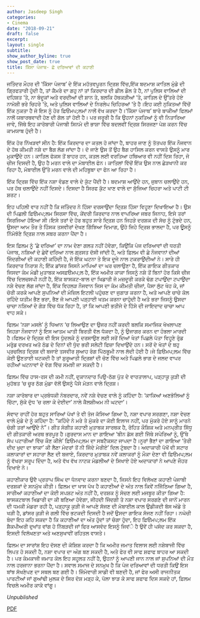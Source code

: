 ```yaml
---
author: Jasdeep Singh
categories:
- Cinema
date: "2018-09-21"
draft: false
excerpt:
layout: single
subtitle:
show_author_byline: true
show_post_date: true
title: ਕਿੱਸਾ ਪੰਜਾਬ- ਛੇ ਦਰਿਆਵਾਂ ਦੀ ਕਹਾਣੀ
---
```


ਜਤਿੰਦਰ ਮੌਹਰ ਦੀ ‘ਕਿੱਸਾ ਪੰਜਾਬ’ ਦੇ ਇੱਕ ਮਹੱਤਵਪੂਰਨ ਦ੍ਰਿਸ਼ ਵਿੱਚ,ਇੱਕ ਬਦਮਾਸ਼ ਕਾਤਿਲ ਮੁੰਡੇ ਦੀ ਗ੍ਰਿਫਤਾਰੀ ਹੁੰਦੀ ਹੈ, ਤਾਂ ਕੈਮਰੇ ਦਾ ਗਹੁ ਨਾਂ ਤਾਂ ਕਿਰਦਾਰ ਦੀ ਡੀਲ ਡੌਲ ਤੇ ਹੈ, ਨਾਂ ਪੁਲਿਸ ਵਾਲਿਆਂ ਦੀ ਦਹਿਸ਼ਤ ‘ਤੇ, ਨਾ ਬੰਦੂਕਾਂ ਅਤੇ ਵਰਦੀਆਂ ਦੀ ਸ਼ਾਨ ਤੇ, ਬਲਕਿ ਹੱਥਕੜੀਆਂ ‘ਤੇ, ਕਾਤਿਲ ਦੇ ਉੱਤਰੇ ਹੋਏ ਨਾਮੋਸ਼ੀ ਭਰੇ ਚਿਹਰੇ ‘ਤੇ, ਅਤੇ ਪੁਲਿਸ ਵਾਲਿਆਂ ਦੇ ਨਿਰਲੇਪ ਚਿਹਿਰਆਂ ‘ਤੇ ਹੈ।ਇਹ ਕਈ ਨੁਕਿਤਆਂ ਵਿੱਚੋਂ ਇੱਕ ਨੁਕਤਾ ਹੈ ਜੋ ਇਸ ਨੂੰ ਹੋਰ ਫ਼ਿੳਮਪ;ਲਮਾਂ ਨਾਲੋਂ ਵੱਖ ਕਰਦਾ ਹੈ।‘ਕਿੱਸਾ ਪੰਜਾਬ’ ਬਾਰੇ ਬਾਕੀਆਂ ਫਿਲਮਾਂ ਨਾਲੋਂ ਯਥਾਰਥਵਾਦੀ ਹੋਣ ਦੀ ਗੱਲ ਤਾਂ ਹੋਈ ਹੈ। ਪਰ ਜਰੂਰੀ ਹੈ ਕਿ ਉਹਨਾਂ ਨੁਕਤਿਆਂ ਨੂੰ ਵੀ ਨਿਤਾਰਿਆ ਜਾਵੇ, ਜਿੱਥੇ ਇਹ ਕਾਰੋਬਾਰੀ ਪੰਜਾਬੀ ਸਿਨਮੇ ਦੀ ਭਾਸ਼ਾ ਵਿੱਚ ਬਦਲਵੀਂ ਦ੍ਰਿਸ਼ ਸਿਰਜਣਾ ਪੇਸ਼ ਕਰਨ ਵਿੱਚ ਕਾਮਯਾਬ ਹੁੰਦੀ ਹੈ।

ਇੱਕ ਹੋਰ ਨਿੱਖੜਵਾਂ ਸੀਨ ਹੈ: ਇੱਕ ਕਿਰਦਾਰ ਦਾ ਕਤਲ ਹੋ ਜਾਂਦਾ ਹੈ, ਬਾਹਰ ਜਾਣ ਨੂੰ ਤੱਤਪਰ ਇੱਕ ਨੌਜਵਾਨ ਦੇ ਹੱਥ ਕੀਮਤੀ ਨਸ਼ੇ ਦਾ ਬੈਗ ਲੱਗ ਜਾਂਦਾ ਹੈ। ਦੋ ਜਾਣੇ ਉਸ ਤੋਂ ਉਹ ਬੈਗ ਹਾਸਿਲ ਕਰਨ ਵਾਸਤੇ ਉਸਨੂੰ ਮਾਰ ਮੁਕਾਉਂਦੇ ਹਨ। ਕਾਤਿਲ ਫੋਕਸ ਤੋਂ ਬਾਹਰ ਹਨ, ਕਤਲ ਲਈ ਵਰਤਿਆ ਹਥਿਆਰ ਵੀ ਨਹੀਂ ਦਿਸ ਰਿਹਾ, ਜੋ ਚੀਜ ਦਿਸਦੀ ਹੈ, ਉਹ ਹੈ ਮਰਨ ਵਾਲੇ ਦਾ ਮੋਬਾਈਲ ਫੋਨ। ਕਾਤਿਲਾਂ ਵਿੱਚੋਂ ਇੱਕ ਉਸ ਨਾਲ ਛੇੜਖਾਨੀ ਕਰ ਰਿਹਾ ਹੈ, ਮੋਬਾਈਲ ਉੱਤੇ ਮਰਨ ਵਾਲੇ ਦੀ ਮਹਿਬੂਬਾ ਦਾ ਫੋਨ ਆ ਰਿਹਾ ਹੈ।

ਇੱਕ ਦ੍ਰਿਸ਼ ਵਿੱਚ ਇੱਕ ਨਸ਼ਾ ਵੰਡਣ ਵਾਲੇ ਦੇ ਕੁੱਟ ਪੈਂਦੀ ਹੈ। ਬਦਮਾਸ਼ ਆਉਂਦੇ ਹਨ, ਜੁਬਾਨ ਚਲਾਉਂਦੇ ਹਨ, ਪਰ ਹੱਥ ਚਲਾਉਂਦੇ ਨਹੀਂ ਦਿਸਦੇ। ਦਿਸਦਾ ਹੈ ਸਿਰਫ ਕੁੱਟ ਖਾਣ ਵਾਲੇ ਦਾ ਸੁੱਜਿਆ ਚਿਹਰਾ ਅਤੇ ਪਾਟੀ ਟੀ ਸ਼ਰਟ।

ਇਹ ਪਹਿਲੀ ਵਾਰ ਨਹੀਂ ਹੈ ਕਿ ਜਤਿੰਦਰ ਨੇ ਹਿੰਸਾ ਦਰਸਾਉਂਦਾ ਦ੍ਰਿਸ਼ ਹਿੰਸਾ ਵਿਹੂਣਾ ਦਿਖਾਇਆ ਹੈ। ਉਸ ਦੀ ਪਿਛਲੀ ਫ਼ਿੳਮਪ;ਲਮ ਸਿਰਸਾ ਵਿੱਚ, ਕੇਂਦਰੀ ਕਿਰਦਾਰ ਨਾਲ ਵਾਪਰਿਆ ਜਬਰ ਜਿਨਾਹ, ਇਸੇ ਤਰਾਂ ਸਿਰਜਿਆ ਹੋਇਆ ਸੀ।ਇਸੇ ਤਰਾਂ ਦੇ ਹੋਰ ਬਹੁਤ ਸਾਰੇ ਦ੍ਰਿਸ਼ ਹਨ ਜਿਹੜੇ ਦਰਸ਼ਕ ਦੀ ਸੋਚ ਨੂੰ ਟੁੰਭਦੇ ਹਨ, ਉਸਦਾ ਆਮ ਤੌਰ ਤੇ ਹਿੰਸਕ ਤਸਵੀਰਾਂ ਦੇਖਣ ਗਿੱਝਿਆ ਦਿਮਾਗ, ਉਹੋ ਜਿਹੇ ਦ੍ਰਿਸ਼ ਭਾਲਦਾ ਹੈ, ਪਰ ਉੁਸਨੂੰ ਨਿੰਮੋਝੋਣੇ ਦ੍ਰਿਸ਼ ਨਾਲ ਸਬਰ ਕਰਨਾ ਪੈਂਦਾ ਹੈ।

ਇਸ ਫ਼ਿਲਮ ਨੂੰ ‘ਛੇ ਦਰਿਆ’ ਦਾ ਨਾਮ ਦੇਣਾ ਗਲਤ ਨਹੀਂ ਹੋਵੇਗਾ, ਕਿਉਂਕਿ ਪੰਜ ਦਰਿਆਵਾਂ ਦੀ ਧਰਤੀ ਪੰਜਾਬ, ਨਸ਼ਿਆਂ ਦੇ ਛੇਵੇਂ ਦਰਿਆ ਨਾਲ ਗ੍ਰਸਤ ਦੱਸੀ ਜਾਂਦੀ ਹੈ, ਅਤੇ ਫ਼ਿਲਮ ਵੀ ਛੇ ਨੌਜਵਾਨਾਂ ਦੀਆਂ ਜਿੰਦਗੀਆਂ ਦੀ ਕਹਾਣੀ ਕਹਿੰਦੀ ਹੈ, ਜੋ ਇੱਕ ਘਟਨਾ ਤੇ ਇਕ ਦੂਜੇ ਨਾਲ ਟਕਰਾਉਂਦੀਆਂ ਨੇ। ਸਾਰੇ ਹੀ ਕਿਰਦਾਰ ਨਿਰਾਸ਼ ਨੇ; ਇੱਕ ਡਾਂਸਰ ਜਿਸਨੇ ਮਾਪਿਆਂ ਦਾ ਘਰ ਚਲਾਉਣਾ ਹੈ, ਇੱਕ ਗਾਇਕ ਗੀਤਕਾਰ ਜਿਸਦਾ ਕੰਮ ਮੰਡੀ ਮੁਤਾਬਕ ਅਸਫ਼ੳਮਪ;ਲ ਹੈ, ਇੱਕ ਅਮੀਰ ਕਾਕਾ ਜਿਸਨੂੰ ਨਸ਼ੇ ਤੋਂ ਬਿਨਾਂ ਹੋਰ ਕਿਸੇ ਚੀਜ ਵਿੱਚ ਦਿਲਚਸਪੀ ਨਹੀਂ ਹੈ, ਇੱਕ ਬਾਸਕਟ-ਬਾਲ ਦਾ ਖਿਡਾਰੀ ਜੋ ਮਜ਼ਦੂਰੀ ਕਰਕੇ ਢੰਗ ਟਪਾਉਂਦਾ ਟਪਾਉਂਦਾ ਨਸ਼ੇ ਵੇਚਣ ਲੱਗ ਜਾਂਦਾ ਹੈ, ਇੱਕ ਵਿਹਲੜ ਨੌਜਵਾਨ ਜਿਸ ਦਾ ਕੰਮ ਕੀਮਤੀ ਚੀਜਾਂ, ਪੈਸਾ ਲੁੱਟ ਖੋਹ ਕੇ, ਜਾਂ ਚੋਰੀ ਕਰਕੇ ਆਪਣੇ ਸੁਪਨਿਆਂ ਦੀ ਮੰਜ਼ਿਲ ਇਟਲੀ ਪਹੁੰਚਣ ਦਾ ਜੁਗਾੜ ਕਰਨਾ ਹੈ, ਅਤੇ ਆਪਣੇ ਚਾਚੇ ਕੋਲ ਰਹਿੰਦੇ ਯਤੀਮ ਭੈਣ ਭਰਾ, ਭੈਣ ਜੋ ਆਪਣੀ ਪੜ੍ਹਾਈ ਖਤਮ ਕਰਨਾ ਚਾਹੁੰਦੀ ਹੈ ਅਤੇ ਭਰਾ ਜਿਸਨੂੰ ਉਸਦਾ ਚਾਚਾ ਨਸ਼ਿਆਂ ਦੇ ਗੇੜ ਵਿੱਚ ਧੱਕ ਰਿਹਾ ਹੈ, ਤਾਂ ਕਿ ਆਪਣੀ ਭਤੀਜੇ ਦੇ ਹਿੱਸੇ ਦੀ ਜਾਇਦਾਦ ਚਾਚਾ ਆਪ ਵਾਹ ਸਕੇ।


ਫਿਲਮ ‘ਨਸ਼ਾ ਮਸਲੇ’ ਨੂੰ ਧਿਆਨ ‘ਚ ਲਿਆਉਣ ਦਾ ਉਜਰ ਨਹੀਂ ਕਰਦੀ ਬਲਕਿ ਸਮਾਜਿਕ ਖੋਖਲਾਪਣ ਜਿਹੜਾ ਨੌਜਵਾਨਾਂ ਨੂੰ ਇਸ ਆਤਮ ਘਾਤੀ ਬਿਰਤੀ ਵੱਲ ਧੱਕਦਾ ਹੈ, ਨੂੰ ਉਜਾਗਰ ਕਰਨ ਦਾ ਹੰਭਲਾ ਮਾਰਦੀ ਹੈ।ਫਿਲਮ ਦੇ ਦ੍ਰਿਸ਼ ਵੀ ਇਸ ਧੁੰਦਲਕੇ ਨੂੰ ਦਰਸਾਉਣ ਲਈ ਸਰੋਂ ਦਿਆਂ ਖੇਤਾਂ ਪਿਛਲੇ ਪੱਤਾ ਵਿਹੂਣੇ ਰੁੰਡ ਮਰੁੰਡ ਦਰਖਤ ਅਤੇ ਠੰਡ ਦੇ ਦਿਨਾਂ ਦੀ ਧੁੰਦ ਭਰੀ ਸਲੇਟੀ ਫਿਜ਼ਾ ਦਿਖਾਉਂਦੇ ਹਨ। ਸਰੋਂ ਦੇ ਖੇਤਾਂ ਦੇ ਬਹੁ ਪ੍ਰਚਲਿਤ ਦ੍ਰਿਸ਼ ਦੀ ਬਜਾਏ ਤਸਵੀਰ ਸੁਆਹ ਰੰਗ ਪਿੱਠਭੂਮੀ ਨਾਲ ਲੱਦੀ ਹੋਈ ਹੈ।ਜੇ ਫ਼ਿੳਮਪ;ਲਮ ਵਿੱਚ ਕੋਈ ਊਣਤਾਈ ਖਟਕਦੀ ਹੈ ਤਾਂ ਸ਼ੁਰੂਆਤੀ ਦ੍ਰਿਸ਼ਾਂ ਦੀ ਚੋਣ ਵਿੱਚ ਅਤੇ ਪਿਛਲੇ ਭਾਗ ਦੇ ਜਲਦ ਵਾਪਰ ਰਹੀਆਂ ਘਟਨਾਵਾਂ ਦੇ ਵੇਗ ਵਿੱਚ ਸਮਝੀ ਜਾ ਸਕਦੀ ਹੈ।


ਫ਼ਿਲਮ ਵਿੱਚ ਹਾਸ-ਰਸ ਦੀ ਕਮੀ ਨਹੀਂ, ਦੁਕਾਨਦਾਰ ਪਿਉ-ਠੱਗ ਪੁੱਤ ਦੇ ਵਾਰਤਾਲਾਪ, ਪੜ੍ਹਾਕੂ ਕੁੜੀ ਦੀ ਮੁਹੱਬਤ ‘ਚ ਚੂਰ ਠੱਗ ਮੁੰਡਾ ਵੱਲੋਂ ਉਸਨੂੰ ਪੈਸੇ ਮੋੜਨ ਵਾਲੇ ਦ੍ਰਿਸ਼।

ਨਸ਼ਾ ਕਾਰੋਬਾਰ ਦਾ ਪ੍ਰਬੰਧਕੀ ਨੰਬਰਦਾਰ, ਨਵੇਂ ਨਸ਼ੇ ਵੇਚਣ ਵਾਲੇ ਨੂੰ ਕਹਿੰਦਾ ਹੈ: ‘ਕਾਕਿਆਂ ਅਣਭੋਲਿਆਂ ਨੂੰ ਚਿੱਟਾ, ਸੁੱਕੇ ਦੁੱਧ ‘ਚ ਰਲਾ ਕੇ ਦੇਈਦਾ’ ਨਾਲੇ ਕੈਲਸ਼ੀਅਮ ਨੀ ਘਟਦਾ’।

ਸੰਵਾਦ ਰਾਹੀਂ ਹੋਰ ਬਹੁਤ ਸਾਰਿਆਂ ਪੱਖਾਂ ਤੇ ਵੀ ਤੰਜ ਕੱਸਿਆ ਗਿਆ ਹੈ, ਨਸ਼ਾ ਵਪਾਰ ਸਰਗਣਾ, ਨਸ਼ਾ ਵੇਚਣ ਵਾਲੇ ਮੁੰਡੇ ਦੇ ਨੂੰ ਕਹਿੰਦਾ ਹੈ: “ਕਹਿੰਦੇ ਨੇ ਮਰੇ ਤੇ ਮੁੱਕਰੇ ਦਾ ਕੋਈ ਇਲਾਜ ਨਹੀਂ, ਪਰ ਮੁੱਕਰੇ ਹੋਏ ਸਾਨੂੰ ਮਾਰਨੇ ਚੰਗੀ ਤਰਾਂ ਆਉਂਦੇ ਨੇ”। ਗੀਤ ਸੰਗੀਤ ਕਹਾਣੀ ਮੁਤਾਬਕ ਸਾਰਥਕ ਹੈ, ਰੋਹਿਤ ਕੌਸ਼ਿਕ ਅਤੇ ਮਨਪ੍ਰੀਤ ਸਿੱਧੂ ਦੀ ਗੀਤਕਾਰੀ ਅਰਥ ਭਰਪੂਰ ਹੈ।ਗੁਰਦਾਸ ਮਾਨ ਦਾ ਗਾਇਆ ‘ਬੀਨ ਡੱਸ ਗਈ ਜਿੱਥੇ ਸਪੇਰਿਆਂ ਨੂੰ, ਉੱਥੇ ਸੱਪ ਪਟਾਰੀਆਂ ਵਿੱਚ ਕੌਣ ਕੀਲੇ’ ਫ਼ਿੳਮਪ;ਲਮ ਦਾ ਸਬਟੈਕਸਟ ਜਾਪਦਾ ਹੈ।ਨੂਰਾਂ ਭੈਣਾਂ ਦਾ ਗਾਇਆ ‘ਤੇਰੀ ਦੀਦ ਖੁਦਾ ਦਾ ਝਾਕਾ’ ਕੀ ਲੈਣਾ ਮੰਦਰਾਂ ਤੋਂ ਨੀ ਜਿੰਦੇ ਮੇਰੀਏ’ ਦਿਲ ਟੁੰਬਦਾ ਹੈ। ਅਦਾਕਾਰੀ ਪੱਖੋਂ ਵੀ ਸਟਾਰ ਕਲਾਕਾਰਾਂ ਦਾ ਸਹਾਰਾ ਲੈਣ ਦੀ ਬਜਾਏ, ਕਿਰਦਾਰ ਮੁਤਾਬਕ ਨਵੇਂ ਕਲਾਕਰਾਂ ਨੂੰ ਮੌਕਾ ਦੇਣਾ ਵੀ ਫ਼ਿੳਮਪ;ਲਮ ਨੂੰ ਵੱਖਰਾ ਸਰੂਪ ਦਿੰਦਾ ਹੈ, ਅਤੇ ਵੱਖ ਵੱਖ ਨਾਟਕ ਮੰਡਲੀਆਂ ਦੇ ਸਿਖਾਏ ਹੋਏ ਅਦਾਕਾਰਾਂ ਨੇ ਆਪਣੇ ਜੌਹਰ ਦਿਖਾਏ ਨੇ।


ਕਹਾਣੀਕਾਰ ਉਦੈ ਪ੍ਰਤਾਪ ਸਿੰਘ ਦਾ ਧੰਨਵਾਦ ਕਰਨਾ ਬਣਦਾ ਹੈ, ਜਿਸਨੇ ਇਹ ਵਿਲੱਖਣ ਕਹਾਣੀ ਪੰਜਾਬੀ ਦਰਸ਼ਕਾਂ ਦੇ ਸਨਮੁੱਖ ਕੀਤੀ। ਫ਼ਿਲਮ ਦਾ ਖਾਸ ਪੱਖ ਹੈ ਕਹਾਣੀਆਂ ਦੇ ਅੰਤ ਨਾਲ ਕਿਵੇਂ ਨਜਿੱਠਿਆ ਗਿਆ ਹੈ, ਸਾਰੀਆਂ ਕਹਾਣੀਆਂ ਦਾ ਕੋਈ ਸਪਸ਼ਟ ਅੰਤ ਨਹੀਂ ਹੈ, ਦਰਸ਼ਕ ਨੂੰ ਸੋਚਣ ਲਈ ਮਜਬੂਰ ਕੀਤਾ ਗਿਆ ਹੈ: ਬਾਸਕਟਬਾਲ ਖਿਡਾਰੀ ਦਾ ਕੀ ਬਣਿਆ ਹੋਵੇਗਾ, ਜੀਹਦੀ ਜਿੰਦਗੀ ਤੇ ਨਸ਼ਾ ਵਪਾਰ ਸਰਗਣੇ ਦੀ ਜਾਨੋਂ ਮਾਰਨ ਦੀ ਧਮਕੀ ਮੰਡਰਾ ਰਹੀ ਹੈ, ਪੜ੍ਹਾਕੂ ਕੁੜੀ ਜੋ ਆਪਣੇ ਸੱਜਣ ਦੀ ਮੋਬਾਈਲ ਕਾਲ ਉਡੀਕਦੀ ਬੱਸ ਅੱਡੇ ਤੇ ਖੜੀ ਹੈ, ਡਾਂਸਰ ਕੁੜੀ ਜੋ ਗਲੀ ਵਿੱਚ ਭਟਕਦੀ ਦਿਸਦੀ ਹੈ ਜਦੋਂ ਉਸਦਾ ਗਾਇਕ ਸੱਜਣ ਨਹੀਂ ਰਿਹਾ। ਨਘੋਚੀ ਬੰਦਾ ਇਹ ਕਹਿ ਸਕਦਾ ਹੈ ਕਿ ਕਹਾਣੀਆਂ ਦਾ ਅੰਤ ਹੁੰਦਾਂ ਤਾਂ ਚੰਗਾ ਹੁੰਦਾ, ਇਹ ਫ਼ਿੳਮਪ;ਲਮ ਇੱਕ ਸ਼ੈਕਪੀਅਰੀ ਦੁਖਾਂਤ ਵਾਂਗ ਹੋ ਨਿੱਬੜਦੀ ਜਾਂ ਫਿਰ ਆਸਵੰਦ ਇਸਨੂੰ ਜਿਵਂੇ ਹੈ ਉਵੇਂ ਹੀ ਪਸੰਦ ਕਰ ਸਕਦਾ ਹੈ, ਇਸਦੀ ਵਿਲੱਖਣਤਾ ਅਤੇ ਅਣਸੁਖਾਵੀਂ ਰਹਿਤਲ ਵਾਸਤੇ।


ਫ਼ਿਲਮ ਦਾ ਸਾਰਾਂਸ਼ ਇਹ ਦੱਸਣ ਦੀ ਕੋਸ਼ਿਸ਼ ਕਰਦਾ ਹੈ ਕਿ ਅਮੀਰ ਜਮਾਤ ਵਿਲਾਸ ਲਈ ਨਸ਼ੇਬਾਜੀ ਵਿੱਚ ਲਿਪਤ ਹੋ ਸਕਦੀ ਹੈ, ਨਸ਼ਾ ਵਪਾਰ ਦਾ ਅੰਗ ਬਣ ਸਕਦੀ ਹੈ, ਅਤੇ ਫੇਰ ਵੀ ਸਾਫ ਸ਼ਫਾਫ ਬਾਹਰ ਆ ਸਕਦੀ ਹੈ। ਪਰ ਕੰਮਕਾਜੀ ਜਮਾਤ ਕੋਲ ਇਹ ਸਹੂਲਤ ਨਹੀਂ ਹੈ, ਉਹਨਾਂ ਨੂੰ ਆਪਣੀ ਜਾਨ ਨਾਲ ਜਾਂ ਸੁਪਨਿਆਂ ਦੀ ਮੌਤ ਨਾਲ ਹਰਜਾਨਾ ਭਰਨਾ ਪੈਂਦਾ ਹੈ। ਸਵਾਲ ਸਮਾਜ ਦੇ ਸਨਮੁਖ ਹੈ ਕਿ ਪੰਜ ਦਰਿਆਵਾਂ ਦੀ ਧਰਤੀ ਕਿਉਂ ਇਸ ਬਾਂਝ ਸੱਖਣੇਪਣ ਦਾ ਸਥਲ ਬਣ ਗਈ ਹੈ। ਜਿੰਮੇਵਾਰੀ ਸਾਡੀ ਵੀ ਬਣਦੀ ਹੈ, ਜਾਂ ਫੇਰ ਅਸੀ ਰਾਜਨੀਤਕ ਪਾਰਟੀਆਂ ਜਾਂ ਗੁਆਂਢੀ ਮੁਲਕ ਦੇ ਸਿਰ ਦੋਸ਼ ਮੜ੍ਹ ਕੇ, ਪੱਲਾ ਝਾੜ ਕੇ ਸਾਫ ਸ਼ਫਾਫ ਦਿਸ ਸਕਦੇ ਹਾਂ, ਫ਼ਿਲਮ ਵਿਚਲੇ ਅਮੀਰ ਕਾਕੇ ਵਾਂਗੂ।

*Unpublished*

[PDF]()
